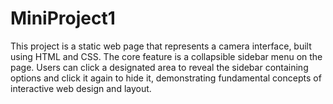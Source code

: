 # MiniProject1
This project is a static web page that represents a camera interface, built using HTML and CSS. The core feature is a collapsible sidebar menu on the page. Users can click a designated area to reveal the sidebar containing options and click it again to hide it, demonstrating fundamental concepts of interactive web design and layout.
